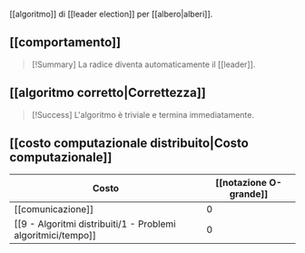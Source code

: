[[algoritmo]] di [[leader election]] per [[albero|alberi]].

## [[comportamento]]

> [!Summary]
> La radice diventa automaticamente il [[leader]].

## [[algoritmo corretto|Correttezza]]

> [!Success]
> L'algoritmo è triviale e termina immediatamente.

## [[costo computazionale distribuito|Costo computazionale]]

| Costo | [[notazione O-grande]] | 
|-|-|
| [[comunicazione]] | $0$ |
| [[9 - Algoritmi distribuiti/1 - Problemi algoritmici/tempo]] | $0$ |

